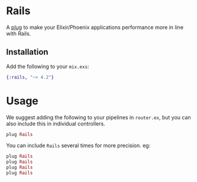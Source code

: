 # Rails

A [plug] to make your Elixir/Phoenix applications performance more in line with
Rails.

[plug]: https://github.com/elixir-lang/plug

## Installation

Add the following to your `mix.exs`:

```elixir
{:rails, "~> 4.2"}
```

# Usage

We suggest adding the following to your pipelines in `router.ex`, but you can
also include this in individual controllers.

```elixir
plug Rails
```

You can include `Rails` several times for more precision. eg:

```elixir
plug Rails
plug Rails
plug Rails
plug Rails
```

